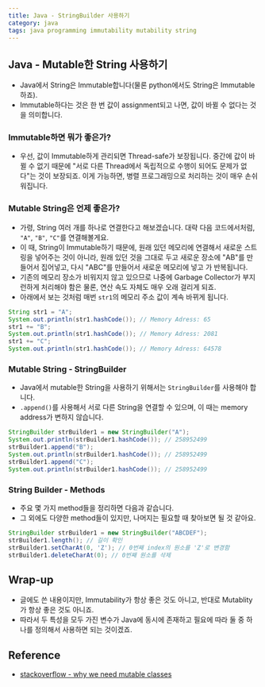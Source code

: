 ```yaml
---
title: Java - StringBuilder 사용하기
category: java
tags: java programming immutability mutability string
---
```


## Java - Mutable한 String 사용하기

- Java에서 String은 Immutable합니다(물론 python에서도 String은 Immutable하죠).
- Immutable하다는 것은 한 번 값이 assignment되고 나면, 값이 바뀔 수 없다는 것을 의미합니다.

### Immutable하면 뭐가 좋은가?

- 우선, 값이 Immutable하게 관리되면 Thread-safe가 보장됩니다. 중간에 값이 바뀔 수 없기 때문에 "서로 다른 Thread에서 독립적으로 수행이 되어도 문제가 없다"는 것이 보장되죠. 이게 가능하면, 병렬 프로그래밍으로 처리하는 것이 매우 손쉬워집니다.

### Mutable String은 언제 좋은가?

- 가령, String 여러 개를 하나로 연결한다고 해보겠습니다. 대략 다음 코드에서처럼, `"A"`, `"B"`, `"C"`를 연결해볼게요.
- 이 때, String이 Immutable하기 때문에, 원래 있던 메모리에 연결해서 새로운 스트링을 넣어주는 것이 아니라, 원래 있던 것을 그대로 두고 새로운 장소에 "AB"를 만들어서 집어넣고, 다시 "ABC"를 만들어서 새로운 메모리에 넣고 가 반복됩니다.
- 기존의 메모리 장소가 비워지지 않고 있으므로 나중에 Garbage Collector가 부지런하게 처리해야 함은 물론, 연산 속도 자체도 매우 오래 걸리게 되죠.
- 아래에서 보는 것처럼 매번 `str1`의 메모리 주소 값이 계속 바뀌게 됩니다.

```java
String str1 = "A";
System.out.println(str1.hashCode()); // Memory Adress: 65
str1 += "B";
System.out.println(str1.hashCode()); // Memory Adress: 2081
str1 += "C";
System.out.println(str1.hashCode()); // Memory Adress: 64578
```

### Mutable String - StringBuilder

- Java에서 mutable한 String을 사용하기 위해서는 `StringBuilder`를 사용해야 합니다.
- `.append()`를 사용해서 서로 다른 String을 연결할 수 있으며, 이 때는 memory address가 변하지 않습니다.

```java
StringBuilder strBuilder1 = new StringBuilder("A");
System.out.println(strBuilder1.hashCode()); // 258952499
strBuilder1.append("B");
System.out.println(strBuilder1.hashCode()); // 258952499
strBuilder1.append("C");
System.out.println(strBuilder1.hashCode()); // 258952499
```

### String Builder - Methods

- 주요 몇 가지 method들을 정리하면 다음과 같습니다.
- 그 외에도 다양한 method들이 있지만, 나머지는 필요할 때 찾아보면 될 것 같아요.

```java
StringBuilder strBuilder1 = new StringBuilder("ABCDEF");
strBuilder1.length(); // 길이 확인
strBuilder1.setCharAt(0, 'Z'); // 0번째 index의 원소를 'Z'로 변경함
strBuilder1.deleteCharAt(0); // 0번째 원소를 삭제
```

## Wrap-up

- 글에도 쓴 내용이지만, Immutability가 항상 좋은 것도 아니고, 반대로 Mutablity가 항상 좋은 것도 아니죠.
- 따라서 두 특성을 모두 가진 변수가 Java에 동시에 존재하고 필요에 따라 둘 중 하나를 정의해서 사용하면 되는 것이겠죠.

## Reference

- [stackoverflow - why we need mutable classes](https://stackoverflow.com/questions/23616211/why-we-need-mutable-classes)
